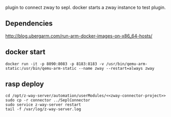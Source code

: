 plugin to connect zway to sepl.
docker starts a zway instance to test plugin.

## Dependencies
http://blog.ubergarm.com/run-arm-docker-images-on-x86_64-hosts/

## docker start

```
docker run -it -p 8090:8083 -p 8183:8183 -v /usr/bin/qemu-arm-static:/usr/bin/qemu-arm-static --name zway --restart=always zway
```

## rasp deploy

```
cd /opt/z-way-server/automation/userModules/<<zway-connector-project>>
sudo cp -r connector ../SeplConnector
sudo service z-way-server restart
tail -f /var/log/z-way-server.log
```